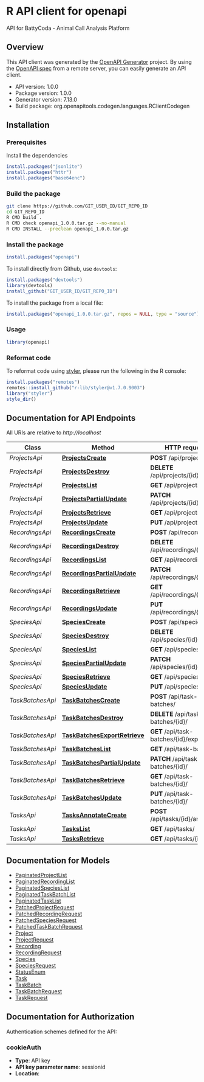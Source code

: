 # R API client for openapi

API for BattyCoda - Animal Call Analysis Platform

## Overview
This API client was generated by the [OpenAPI Generator](https://openapi-generator.tech) project. By using the [OpenAPI spec](https://openapis.org) from a remote server, you can easily generate an API client.

- API version: 1.0.0
- Package version: 1.0.0
- Generator version: 7.13.0
- Build package: org.openapitools.codegen.languages.RClientCodegen

## Installation

### Prerequisites

Install the dependencies

```R
install.packages("jsonlite")
install.packages("httr")
install.packages("base64enc")
```

### Build the package

```sh
git clone https://github.com/GIT_USER_ID/GIT_REPO_ID
cd GIT_REPO_ID
R CMD build .
R CMD check openapi_1.0.0.tar.gz --no-manual
R CMD INSTALL --preclean openapi_1.0.0.tar.gz
```

### Install the package

```R
install.packages("openapi")
```

To install directly from Github, use `devtools`:
```R
install.packages("devtools")
library(devtools)
install_github("GIT_USER_ID/GIT_REPO_ID")
```

To install the package from a local file:
```R
install.packages("openapi_1.0.0.tar.gz", repos = NULL, type = "source")
```

### Usage

```R
library(openapi)
```

### Reformat code

To reformat code using [styler](https://styler.r-lib.org/index.html), please run the following in the R console:

```R
install.packages("remotes")
remotes::install_github("r-lib/styler@v1.7.0.9003")
library("styler")
style_dir()
```

## Documentation for API Endpoints

All URIs are relative to *http://localhost*

Class | Method | HTTP request | Description
------------ | ------------- | ------------- | -------------
*ProjectsApi* | [**ProjectsCreate**](docs/ProjectsApi.md#ProjectsCreate) | **POST** /api/projects/ | 
*ProjectsApi* | [**ProjectsDestroy**](docs/ProjectsApi.md#ProjectsDestroy) | **DELETE** /api/projects/{id}/ | 
*ProjectsApi* | [**ProjectsList**](docs/ProjectsApi.md#ProjectsList) | **GET** /api/projects/ | 
*ProjectsApi* | [**ProjectsPartialUpdate**](docs/ProjectsApi.md#ProjectsPartialUpdate) | **PATCH** /api/projects/{id}/ | 
*ProjectsApi* | [**ProjectsRetrieve**](docs/ProjectsApi.md#ProjectsRetrieve) | **GET** /api/projects/{id}/ | 
*ProjectsApi* | [**ProjectsUpdate**](docs/ProjectsApi.md#ProjectsUpdate) | **PUT** /api/projects/{id}/ | 
*RecordingsApi* | [**RecordingsCreate**](docs/RecordingsApi.md#RecordingsCreate) | **POST** /api/recordings/ | 
*RecordingsApi* | [**RecordingsDestroy**](docs/RecordingsApi.md#RecordingsDestroy) | **DELETE** /api/recordings/{id}/ | 
*RecordingsApi* | [**RecordingsList**](docs/RecordingsApi.md#RecordingsList) | **GET** /api/recordings/ | 
*RecordingsApi* | [**RecordingsPartialUpdate**](docs/RecordingsApi.md#RecordingsPartialUpdate) | **PATCH** /api/recordings/{id}/ | 
*RecordingsApi* | [**RecordingsRetrieve**](docs/RecordingsApi.md#RecordingsRetrieve) | **GET** /api/recordings/{id}/ | 
*RecordingsApi* | [**RecordingsUpdate**](docs/RecordingsApi.md#RecordingsUpdate) | **PUT** /api/recordings/{id}/ | 
*SpeciesApi* | [**SpeciesCreate**](docs/SpeciesApi.md#SpeciesCreate) | **POST** /api/species/ | 
*SpeciesApi* | [**SpeciesDestroy**](docs/SpeciesApi.md#SpeciesDestroy) | **DELETE** /api/species/{id}/ | 
*SpeciesApi* | [**SpeciesList**](docs/SpeciesApi.md#SpeciesList) | **GET** /api/species/ | 
*SpeciesApi* | [**SpeciesPartialUpdate**](docs/SpeciesApi.md#SpeciesPartialUpdate) | **PATCH** /api/species/{id}/ | 
*SpeciesApi* | [**SpeciesRetrieve**](docs/SpeciesApi.md#SpeciesRetrieve) | **GET** /api/species/{id}/ | 
*SpeciesApi* | [**SpeciesUpdate**](docs/SpeciesApi.md#SpeciesUpdate) | **PUT** /api/species/{id}/ | 
*TaskBatchesApi* | [**TaskBatchesCreate**](docs/TaskBatchesApi.md#TaskBatchesCreate) | **POST** /api/task-batches/ | 
*TaskBatchesApi* | [**TaskBatchesDestroy**](docs/TaskBatchesApi.md#TaskBatchesDestroy) | **DELETE** /api/task-batches/{id}/ | 
*TaskBatchesApi* | [**TaskBatchesExportRetrieve**](docs/TaskBatchesApi.md#TaskBatchesExportRetrieve) | **GET** /api/task-batches/{id}/export/ | 
*TaskBatchesApi* | [**TaskBatchesList**](docs/TaskBatchesApi.md#TaskBatchesList) | **GET** /api/task-batches/ | 
*TaskBatchesApi* | [**TaskBatchesPartialUpdate**](docs/TaskBatchesApi.md#TaskBatchesPartialUpdate) | **PATCH** /api/task-batches/{id}/ | 
*TaskBatchesApi* | [**TaskBatchesRetrieve**](docs/TaskBatchesApi.md#TaskBatchesRetrieve) | **GET** /api/task-batches/{id}/ | 
*TaskBatchesApi* | [**TaskBatchesUpdate**](docs/TaskBatchesApi.md#TaskBatchesUpdate) | **PUT** /api/task-batches/{id}/ | 
*TasksApi* | [**TasksAnnotateCreate**](docs/TasksApi.md#TasksAnnotateCreate) | **POST** /api/tasks/{id}/annotate/ | 
*TasksApi* | [**TasksList**](docs/TasksApi.md#TasksList) | **GET** /api/tasks/ | 
*TasksApi* | [**TasksRetrieve**](docs/TasksApi.md#TasksRetrieve) | **GET** /api/tasks/{id}/ | 


## Documentation for Models

 - [PaginatedProjectList](docs/PaginatedProjectList.md)
 - [PaginatedRecordingList](docs/PaginatedRecordingList.md)
 - [PaginatedSpeciesList](docs/PaginatedSpeciesList.md)
 - [PaginatedTaskBatchList](docs/PaginatedTaskBatchList.md)
 - [PaginatedTaskList](docs/PaginatedTaskList.md)
 - [PatchedProjectRequest](docs/PatchedProjectRequest.md)
 - [PatchedRecordingRequest](docs/PatchedRecordingRequest.md)
 - [PatchedSpeciesRequest](docs/PatchedSpeciesRequest.md)
 - [PatchedTaskBatchRequest](docs/PatchedTaskBatchRequest.md)
 - [Project](docs/Project.md)
 - [ProjectRequest](docs/ProjectRequest.md)
 - [Recording](docs/Recording.md)
 - [RecordingRequest](docs/RecordingRequest.md)
 - [Species](docs/Species.md)
 - [SpeciesRequest](docs/SpeciesRequest.md)
 - [StatusEnum](docs/StatusEnum.md)
 - [Task](docs/Task.md)
 - [TaskBatch](docs/TaskBatch.md)
 - [TaskBatchRequest](docs/TaskBatchRequest.md)
 - [TaskRequest](docs/TaskRequest.md)


## Documentation for Authorization


Authentication schemes defined for the API:
### cookieAuth

- **Type**: API key
- **API key parameter name**: sessionid
- **Location**: 


